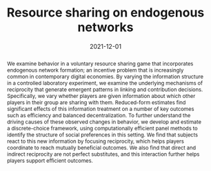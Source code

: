 ---
title: 'Resource sharing on endogenous networks'

# Authors
# If you created a profile for a user (e.g. the default `admin` user), write the username (folder name) here
# and it will be replaced with their full name and linked to their profile.
authors:
  - admin
  - Luke Boosey

# Author notes (optional)
author_notes: ''

date: '2021-12-01'
doi: ''

# Schedule page publish date (NOT publication's date).
publishDate: ''

# Publication type.
# Legend: 0 = Uncategorized; 1 = Conference paper; 2 = Journal article;
# 3 = Preprint / Working Paper; 4 = Report; 5 = Book; 6 = Book section;
# 7 = Thesis; 8 = Patent
publication_types: ['3']

# Publication name and optional abbreviated publication name.
publication: ''
publication_short: ''

abstract: 'We examine behavior in a voluntary resource sharing game that incorporates endogenous network formation; an incentive problem that is increasingly common in contemporary digital economies. By varying the information structure in a controlled laboratory experiment, we examine the underlying mechanisms of reciprocity that generate emergent patterns in linking and contribution decisions. Specifically, we vary whether players are given information about which other players in their group are sharing with them. Reduced-form estimates find significant effects of this information treatment on a number of key outcomes such as efficiency and balanced decentralization. To further understand the driving causes of these observed changes in behavior, we develop and estimate a discrete-choice framework, using computationally efficient panel methods to identify the structure of social preferences in this setting. We find that subjects react to this new information by focusing reciprocity, which helps players coordinate to reach mutually beneficial outcomes. We also find that direct and indirect reciprocity are not perfect substitutes, and this interaction further helps players support efficient outcomes.'

# Summary. An optional shortened abstract.
summary: ''

tags: ['Network econometrics', 'Dynamic networks', 'Experimental markets and networks', 'Reputation systems and information design']

# Display this page in the Featured widget?
featured: true

# Custom links (uncomment lines below)
links:
 - name: arXiv
   url: 'https://arxiv.org/abs/2109.14204'

url_pdf: 'rsen.pdf'
url_code: ''
url_dataset: ''
url_poster: ''
url_project: ''
url_slides: ''
url_source: ''
url_video: ''

# Featured image
# To use, add an image named `featured.jpg/png` to your page's folder.
image:
  caption: ''
  focal_point: ''
  preview_only: false

# Associated Projects (optional).
#   Associate this publication with one or more of your projects.
#   Simply enter your project's folder or file name without extension.
#   E.g. `internal-project` references `content/project/internal-project/index.md`.
#   Otherwise, set `projects: []`.
projects: []

# Slides (optional).
#   Associate this publication with Markdown slides.
#   Simply enter your slide deck's filename without extension.
#   E.g. `slides: "example"` references `content/slides/example/index.md`.
#   Otherwise, set `slides: ""`.
slides: ""
---
